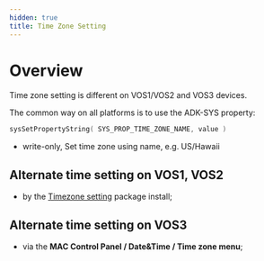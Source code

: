 ```yaml
---
hidden: true
title: Time Zone Setting
---
```


# Overview <a href="#sec_timezone_overview" id="sec_timezone_overview"></a>

Time zone setting is different on VOS1/VOS2 and VOS3 devices.

The common way on all platforms is to use the ADK-SYS property:

``` cpp
sysSetPropertyString( SYS_PROP_TIME_ZONE_NAME, value )
```

- write-only, Set time zone using name, e.g. US/Hawaii 

## Alternate time setting on VOS1, VOS2 <a href="#sec_timezone_vos1_vos2" id="sec_timezone_vos1_vos2"></a>

- by the <a href="pg_systools_timezone_change.md#pg_systools_timezone_change">Timezone setting</a> package install;

## Alternate time setting on VOS3 <a href="#sec_timezone_vos3" id="sec_timezone_vos3"></a>

- via the **MAC Control Panel / Date&Time / Time zone menu**;
